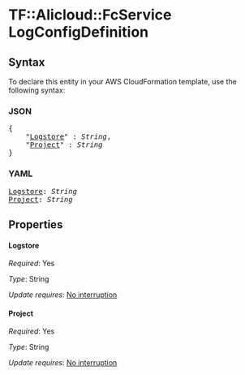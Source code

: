 # TF::Alicloud::FcService LogConfigDefinition

## Syntax

To declare this entity in your AWS CloudFormation template, use the following syntax:

### JSON

<pre>
{
    "<a href="#logstore" title="Logstore">Logstore</a>" : <i>String</i>,
    "<a href="#project" title="Project">Project</a>" : <i>String</i>
}
</pre>

### YAML

<pre>
<a href="#logstore" title="Logstore">Logstore</a>: <i>String</i>
<a href="#project" title="Project">Project</a>: <i>String</i>
</pre>

## Properties

#### Logstore

_Required_: Yes

_Type_: String

_Update requires_: [No interruption](https://docs.aws.amazon.com/AWSCloudFormation/latest/UserGuide/using-cfn-updating-stacks-update-behaviors.html#update-no-interrupt)

#### Project

_Required_: Yes

_Type_: String

_Update requires_: [No interruption](https://docs.aws.amazon.com/AWSCloudFormation/latest/UserGuide/using-cfn-updating-stacks-update-behaviors.html#update-no-interrupt)

